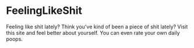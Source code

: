 # FeelingLikeShit
Feeling like shit lately? Think you've kind of been a piece of shit lately? Visit this site and feel better about yourself. You can even rate your own daily poops.
